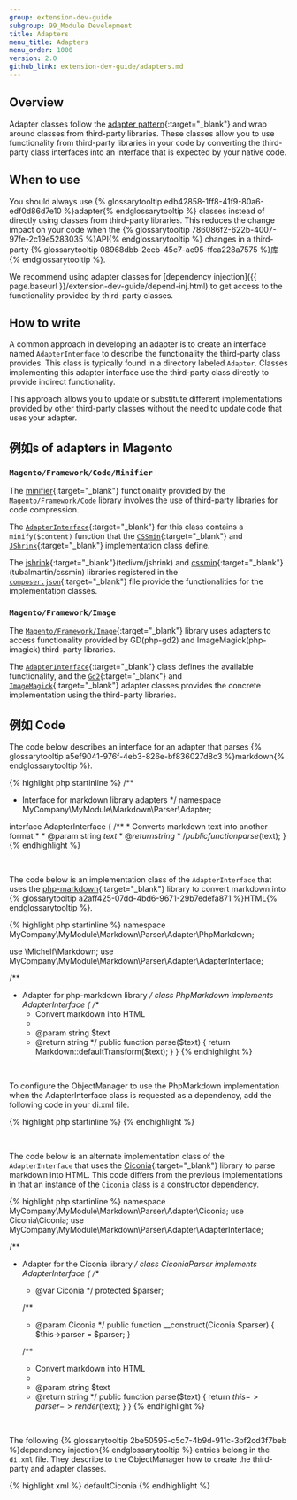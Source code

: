 ```yaml
---
group: extension-dev-guide
subgroup: 99_Module Development
title: Adapters
menu_title: Adapters
menu_order: 1000
version: 2.0
github_link: extension-dev-guide/adapters.md
---
```


## Overview

Adapter classes follow the [adapter pattern](https://en.wikipedia.org/wiki/Adapter_pattern){:target="_blank"} and wrap around classes from third-party libraries.
These classes allow you to use functionality from third-party libraries in your code by converting the third-party class interfaces into an interface that is expected by your native code.

## When to use

You should always use {% glossarytooltip edb42858-1ff8-41f9-80a6-edf0d86d7e10 %}adapter{% endglossarytooltip %} classes instead of directly using classes from third-party libraries.
This reduces the change impact on your code when the {% glossarytooltip 786086f2-622b-4007-97fe-2c19e5283035 %}API{% endglossarytooltip %} changes in a third-party {% glossarytooltip 08968dbb-2eeb-45c7-ae95-ffca228a7575 %}库{% endglossarytooltip %}.

We recommend using adapter classes for [dependency injection]({{ page.baseurl }}/extension-dev-guide/depend-inj.html) to get access to the functionality provided by third-party classes.

## How to write

A common approach in developing an adapter is to create an interface named `AdapterInterface` to describe the functionality the third-party class provides.
This class is typically found in a directory labeled `Adapter`.
Classes implementing this adapter interface use the third-party class directly to provide indirect functionality.

This approach allows you to update or substitute different implementations provided by other third-party classes without the need to update code that uses your adapter.

## 例如s of adapters in Magento

### `Magento/Framework/Code/Minifier`

The [minifier](https://github.com/magento/magento2/tree/2.0/lib/internal/Magento/Framework/Code/Minifier){:target="_blank"} functionality provided by the `Magento/Framework/Code` library involves the use of third-party libraries for code compression.

The [`AdapterInterface`](https://github.com/magento/magento2/blob/2.0/lib/internal/Magento/Framework/Code/Minifier/AdapterInterface.php){:target="_blank"} for this class contains a `minify($content)` function that the [`CSSmin`](https://github.com/magento/magento2/blob/2.0/lib/internal/Magento/Framework/Code/Minifier/Adapter/Css/CSSmin.php){:target="_blank"} and [`JShrink`](https://github.com/magento/magento2/blob/2.0/lib/internal/Magento/Framework/Code/Minifier/Adapter/Js/JShrink.php){:target="_blank"} implementation class define.

The [jshrink](https://github.com/tedious/JShrink){:target="_blank"}(tedivm/jshrink) and [cssmin](https://github.com/tubalmartin/YUI-CSS-compressor-PHP-port){:target="_blank"}(tubalmartin/cssmin) libraries registered in the [`composer.json`](https://github.com/magento/magento2/blob/2.0/composer.json){:target="_blank"} file provide the functionalities for the implementation classes.

### `Magento/Framework/Image`

The [`Magento/Framework/Image`](https://github.com/magento/magento2/tree/2.0/lib/internal/Magento/Framework/Image){:target="_blank"} library uses adapters to access functionality provided by GD(php-gd2) and ImageMagick(php-imagick) third-party libraries.

The [`AdapterInterface`](https://github.com/magento/magento2/blob/2.0/lib/internal/Magento/Framework/Image/Adapter/AdapterInterface.php){:target="_blank"} class defines the available functionality, and the [`Gd2`](https://github.com/magento/magento2/blob/2.0/lib/internal/Magento/Framework/Image/Adapter/Gd2.php){:target="_blank"} and [`ImageMagick`](https://github.com/magento/magento2/blob/2.0/lib/internal/Magento/Framework/Image/Adapter/ImageMagick.php){:target="_blank"} adapter classes provides the concrete implementation using the third-party libraries.

## 例如 Code

The code below describes an interface for an adapter that parses {% glossarytooltip a5ef9041-976f-4eb3-826e-bf836027d8c3 %}markdown{% endglossarytooltip %}.

{% highlight php startinline %}
/**
 * Interface for markdown library adapters
 */
namespace MyCompany\MyModule\Markdown\Parser\Adapter;

interface AdapterInterface
{
    /**
     * Converts markdown text into another format
     *
     * @param string $text
     * @return string
     */
    public function parse($text);
}
{% endhighlight %}

<br/>

The code below is an implementation class of the `AdapterInterface` that uses the [php-markdown](https://github.com/michelf/php-markdown){:target="_blank"} library to convert markdown into {% glossarytooltip a2aff425-07dd-4bd6-9671-29b7edefa871 %}HTML{% endglossarytooltip %}.

{% highlight php startinline %}
namespace MyCompany\MyModule\Markdown\Parser\Adapter\PhpMarkdown;

use \Michelf\Markdown;
use MyCompany\MyModule\Markdown\Parser\Adapter\AdapterInterface;

/**
 * Adapter for php-markdown library
 */
class PhpMarkdown implements AdapterInterface
{
    /**
     * Convert markdown into HTML
     *
     * @param string $text
     * @return string
     */
    public function parse($text)
    {
        return Markdown::defaultTransform($text);
    }
}
{% endhighlight %}

<br/>

To configure the ObjectManager to use the PhpMarkdown implementation when the AdapterInterface class is requested as a dependency, add the following code in your di.xml file.

{% highlight php startinline %}
<preference for="MyCompany\MyModule\Markdown\Parser\Adapter\AdapterInterface" type="MyCompany\MyModule\Markdown\Parser\Adapter\PhpMarkdown\PhpMarkdown" />
{% endhighlight %}

<br/>

The code below is an alternate implementation class of the `AdapterInterface` that uses the [Ciconia](https://github.com/kzykhys/Ciconia){:target="_blank"} library to parse markdown into HTML.
This code differs from the previous implementations in that an instance of the `Ciconia` class is a constructor dependency.

{% highlight php startinline %}
namespace MyCompany\MyModule\Markdown\Parser\Adapter\Ciconia;
use Ciconia\Ciconia;
use MyCompany\MyModule\Markdown\Parser\Adapter\AdapterInterface;

/**
 * Adapter for the Ciconia library
 */
class CiconiaParser implements AdapterInterface
{
    /**
     * @var Ciconia
     */
     protected $parser;

    /**
     * @param Ciconia
     */
    public function __construct(Ciconia $parser)
    {
        $this->parser = $parser;
    }

    /**
     * Convert markdown into HTML
     *
     * @param string $text
     * @return string
     */
    public function parse($text)
    {
        return $this->parser->render($text);
    }
}
{% endhighlight %}

<br/>

The following {% glossarytooltip 2be50595-c5c7-4b9d-911c-3bf2cd3f7beb %}dependency injection{% endglossarytooltip %} entries belong in the `di.xml` file.
They describe to the ObjectManager how to create the third-party and adapter classes.

{% highlight xml %}
<virtualType name="defaultCiconia" type="Ciconia\Ciconia" shared="false">
   <arguments>
       <argument name="renderer" xsi:type="null"/>
   </arguments>
</virtualType>
<type name="MyCompany\MyModule\Markdown\Parser\Adapter\Ciconia\CiconiaParser">
   <arguments>
       <argument name="parser" xsi:type="object">defaultCiconia</argument>
   </arguments>
</type>
{% endhighlight %}
